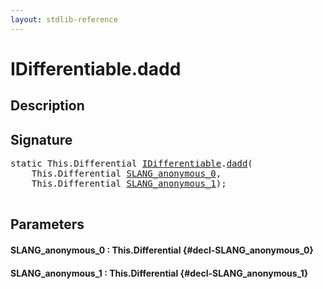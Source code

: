 ```yaml
---
layout: stdlib-reference
---
```


# IDifferentiable\.dadd

## Description





## Signature 

<pre>
<span class='code_keyword'>static</span> <span class="code_keyword">This</span>.Differential <a href="/stdlib-reference/interfaces/IDifferentiable/index" class="code_type">IDifferentiable</a>.<a href="/stdlib-reference/interfaces/IDifferentiable/dadd">dadd</a>(
    <span class="code_keyword">This</span>.Differential <a href="/stdlib-reference/interfaces/IDifferentiable/dadd#decl-SLANG_anonymous_0" class="code_param">SLANG_anonymous_0</a>,
    <span class="code_keyword">This</span>.Differential <a href="/stdlib-reference/interfaces/IDifferentiable/dadd#decl-SLANG_anonymous_1" class="code_param">SLANG_anonymous_1</a>);

</pre>

## Parameters

#### SLANG\_anonymous\_0  : This\.Differential {#decl-SLANG_anonymous_0}
#### SLANG\_anonymous\_1  : This\.Differential {#decl-SLANG_anonymous_1}

